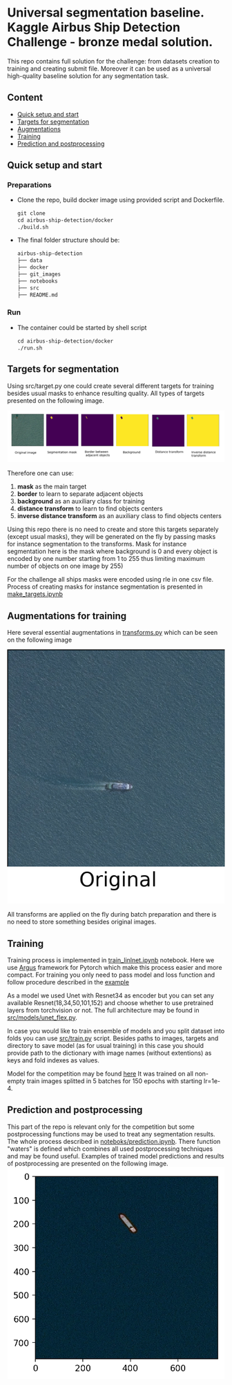 # Universal segmentation baseline. Kaggle Airbus Ship Detection Challenge - bronze medal solution. 

This repo contains full solution for the challenge: from datasets creation to training and creating submit file. Moreover it can be used as a universal high-quality baseline solution for any segmentation task.


## Content

*  [Quick setup and start](#quickstart)
*  [Targets for segmentation](#targets)
*  [Augmentations](#augmentations)
*  [Training](#training)
*  [Prediction and postprocessing](#prediction)

## Quick setup and start  <a name="quickstart"/>

### Preparations 

* Clone the repo, build docker image using provided script and Dockerfile. 

    ```
    git clone 
    cd airbus-ship-detection/docker
    ./build.sh
    ```
* The final folder structure should be:
  
    ```
    airbus-ship-detection
    ├── data
    ├── docker
    ├── git_images
    ├── notebooks
    ├── src
    ├── README.md
    ```

### Run

* The container could be started by shell script

    ```
    cd airbus-ship-detection/docker
    ./run.sh
    ```

## Targets for segmentation  <a name="targets"/>

Using src/target.py one could create several different targets for training besides usual masks to enhance resulting quality. All types of targets presented on the following image.

![targets](git_images/targets.png "Targets")

Therefore one can use:
 1) **mask** as the main target
 2) **border** to learn to separate adjacent objects
 3) **background** as an auxiliary class for training
 4) **distance transform** to learn to find objects centers
 5) **inverse distance transform** as an auxiliary class to find objects centers
 
 Using this repo there is no need to create and store this targets separately (except usual masks), they will be generated on the fly by passing masks for instance segmentation to the transforms.
 Mask for instance segmentation here is the mask where background is 0 and every object is encoded by one number starting from 1 to 255 thus limiting maximum number of objects on one image by 255)
 
 For the challenge all ships masks were encoded using rle in one csv file. Process of creating masks for instance segmentation is presented in [make_targets.ipynb](notebooks/make_targets.ipynb)
 
 ## Augmentations for training  <a name="augmentations"/>
 
 Here several essential augmentations in [transforms.py](src/transforms.py) which can be seen on the following image
 
![augmentations](git_images/augmentations.gif "Augmentations")

All transforms are applied on the fly during batch preparation and there is no need to store something besides original images.

 ## Training  <a name="training"/>
 
 Training process is implemented in [train_linlnet.ipynb](/notebooks/train_linknet.ipynb) notebook.
 Here we use [Argus](https://github.com/lRomul/argus) framework for Pytorch which make this process easier and more compact.
 For training you only need to pass model and loss function and follow procedure described in the [example](https://github.com/lRomul/argus#examples)
 
 As a model we used Unet with Resnet34 as encoder but you can set any available Resnet(18,34,50,101,152) and choose whether to use pretrained layers from torchvision or not.
 The full architecture may be found in [src/models/unet_flex.py](src/models/unet_flex.py).
 
 In case you would like to train ensemble of models and you split dataset into folds you can use [src/train.py](src/train.py) script.
 Besides paths to images, targets and directory to save model (as for usual training) in this case you should provide path to the dictionary with image names (without extentions) as keys and fold indexes as values.
 
 Model for the competition may be found [here](https://my.pcloud.com/publink/show?code=XZSoBO7ZwU4RhgBeioXUW1aLJxFDamFfna3y)
 It was trained on all non-empty train images splitted in 5 batches for 150 epochs with starting lr=1e-4.
 
 ## Prediction  and postprocessing <a name="prediction"/>
 
 This part of the repo is relevant only for the competition but some postprocessing functions may be used to treat any segmentation results.
 The whole process described in [noteboks/prediction.ipynb](notebooks/prediction.ipynb). There function "waters" is defined which combines all used postprocessing techniques and may be found useful.
 Examples of trained model predictions and results of postprocessing are presented on the following image.
 ![predictions](git_images/predictions.gif "Predictions")
 
 
 
 
